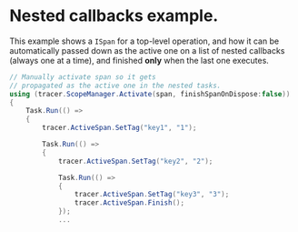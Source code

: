 # Nested callbacks example.

This example shows a `ISpan` for a top-level operation, and how it can be automatically passed down as the active one on a list of nested callbacks (always one at a time), and finished **only** when the last one executes.

```cs
// Manually activate span so it gets
// propagated as the active one in the nested tasks.
using (tracer.ScopeManager.Activate(span, finishSpanOnDispose:false))
{
    Task.Run(() =>
    {
        tracer.ActiveSpan.SetTag("key1", "1");

        Task.Run(() =>
        {
            tracer.ActiveSpan.SetTag("key2", "2");

            Task.Run(() =>
            {
                tracer.ActiveSpan.SetTag("key3", "3");
                tracer.ActiveSpan.Finish();
            });
            ...
```
